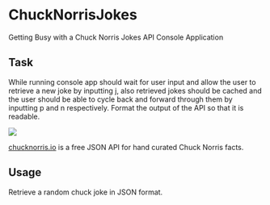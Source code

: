 # ChuckNorrisJokes
Getting Busy with a Chuck Norris Jokes API Console Application


## Task
While running console app should wait for user input and allow the user to retrieve a new joke by inputting j, also retrieved jokes should be cached
and the user should be able to cycle back and forward through them by inputting p and n respectively. Format the output of the API so that it is readable.

![](https://api.chucknorris.io/img/chucknorris_logo_coloured_small@2x.png)

[chucknorris.io](chucknorris.io) is a free JSON API for hand curated Chuck Norris facts.

## Usage
Retrieve a random chuck joke in JSON format.
